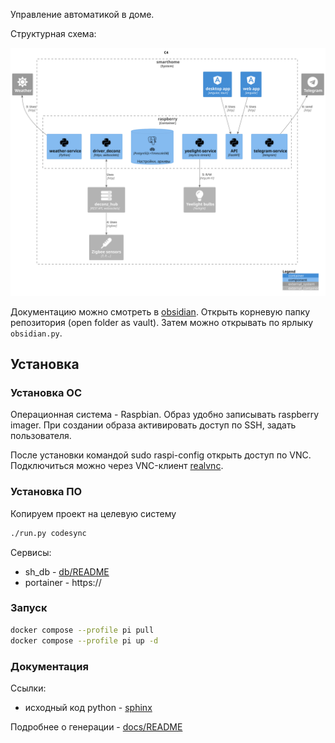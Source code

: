 Управление автоматикой в доме.

Структурная схема:

![docs/diagrams/out/c4.svg](docs/diagrams/out/c4.svg)

Документацию можно смотреть в [obsidian](https://obsidian.md/). Открыть корневую папку репозитория (open folder as vault). Затем можно открывать по ярлыку `obsidian.py`.

## Установка

### Установка ОС

Операционная система - Raspbian. Образ удобно записывать raspberry imager. При создании образа активировать доступ по SSH, задать пользователя.

После установки командой sudo raspi-config открыть доступ по VNC. Подключиться можно через VNC-клиент [realvnc](https://www.realvnc.com/en/connect/download/viewer/).

### Установка ПО

Копируем проект на целевую систему

```bash
./run.py codesync
```

Сервисы:

- sh_db - [db/README](db/README.md)
- portainer - https://

### Запуск

```bash
docker compose --profile pi pull
docker compose --profile pi up -d
```

### Документация

Ссылки:

- исходный код python - [sphinx](docs/sphinx/out/index.html)

Подробнее о генерации - [docs/README](docs/README.md)
